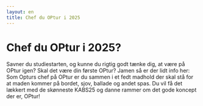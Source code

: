 ```yaml
---
layout: en
title: Chef du OPtur i 2025
---
```

<h1>Chef du OPtur i 2025?</h1>

<div id="poster-image" style="background-image: url('/static/img/chef.gif');">
</div>

<p>
	Savner du studiestarten, og kunne du rigtig godt tænke dig, at være på OPtur igen? Skal det være din første OPtur?
	Jamen så er der lidt info her: Som Opturs chef på OPtur er du sammen i et fedt madhold der skal stå for at maden kommer på bordet, sjov, ballade og andet spas. Du vil få det lækkert med de skønneste KABS25 og danne rammer om det gode koncept der er, OPtur!
</p>
